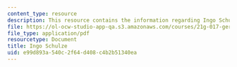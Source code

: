 ```yaml
---
content_type: resource
description: This resource contains the information regarding Ingo Schulze.
file: https://ol-ocw-studio-app-qa.s3.amazonaws.com/courses/21g-017-germany-and-its-european-context-fall-2002/e99d893a540c2f64d408c4b2b51340ea_MIT21G_017F02_lec_7_1.pdf
file_type: application/pdf
resourcetype: Document
title: Ingo Schulze
uid: e99d893a-540c-2f64-d408-c4b2b51340ea
---
```

